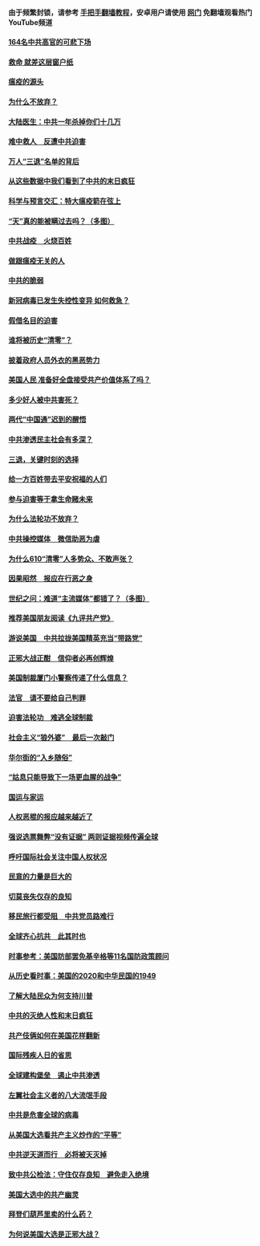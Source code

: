 #### 由于频繁封锁，请参考 [手把手翻墙教程](https://github.com/gfw-breaker/guides/wiki/)，安卓用户请使用 [网门](https://github.com/gfw-breaker/nogfw/blob/master/dl.md?t=01221100) 免翻墙观看热门YouTube频道 

#### [164名中共高官的可悲下场](../pages/251/418676.md?t=01221100) 

#### [救命 就差这层窗户纸](../pages/251/418706.md?t=01221100) 

#### [瘟疫的源头](../pages/251/418661.md?t=01221100) 

#### [为什么不放弃？](../pages/251/418691.md?t=01221100) 

#### [大陆医生：中共一年杀掉你们十几万](../pages/251/418670.md?t=01221100) 

#### [难中救人　反遭中共迫害](../pages/251/418414.md?t=01221100) 

#### [万人“三退”名单的背后](../pages/251/418505.md?t=01221100) 

#### [从这些数据中我们看到了中共的末日疯狂](../pages/251/418420.md?t=01221100) 

#### [科学与预言交汇：特大瘟疫箭在弦上](../pages/251/418266.md?t=01221100) 

#### [“天”真的能被瞒过去吗？（多图）](../pages/251/418308.md?t=01221100) 

#### [中共战疫　火烧百姓](../pages/251/418220.md?t=01221100) 

#### [做跟瘟疫无关的人](../pages/251/418171.md?t=01221100) 

#### [中共的脆弱](../pages/251/418196.md?t=01221100) 

#### [新冠病毒已发生失控性变异 如何救急？](../pages/251/418032.md?t=01221100) 

#### [假借名目的迫害](../pages/251/418055.md?t=01221100) 

#### [谁将被历史“清零”？](../pages/251/417485.md?t=01221100) 

#### [披着政府人员外衣的黑恶势力](../pages/251/417442.md?t=01221100) 

#### [美国人民 准备好全盘接受共产价值体系了吗？](../pages/251/417491.md?t=01221100) 

#### [多少好人被中共害死？](../pages/251/417144.md?t=01221100) 

#### [两代“中国通”迟到的醒悟](../pages/251/417064.md?t=01221100) 

#### [中共渗透民主社会有多深？](../pages/251/417063.md?t=01221100) 

#### [三退，关键时刻的选择](../pages/251/416969.md?t=01221100) 

#### [给一方百姓带去平安祝福的人们](../pages/251/416941.md?t=01221100) 

#### [参与迫害等于拿生命赌未来](../pages/251/416856.md?t=01221100) 

#### [为什么法轮功不放弃？](../pages/251/416864.md?t=01221100) 

#### [中共操控媒体　微信助恶为虐](../pages/251/416724.md?t=01221100) 

#### [为什么610“清零”人多势众、不敢声张？](../pages/251/416632.md?t=01221100) 

#### [因果昭然　报应在行恶之身](../pages/251/416582.md?t=01221100) 

#### [世纪之问：难道“主流媒体”都错了？（多图）](../pages/251/416571.md?t=01221100) 

#### [推荐美国朋友阅读《九评共产党》](../pages/251/416510.md?t=01221100) 

#### [游说美国　中共拉拢美国精英充当“带路党”](../pages/251/416529.md?t=01221100) 

#### [正邪大战正酣　信仰者必再创辉煌](../pages/251/416433.md?t=01221100) 

#### [美国制裁厦门小警察传递了什么信息？](../pages/251/416432.md?t=01221100) 

#### [法官　请不要给自己判罪](../pages/251/416379.md?t=01221100) 

#### [迫害法轮功　难逃全球制裁](../pages/251/416380.md?t=01221100) 

#### [社会主义“狼外婆”　最后一次敲门](../pages/251/416394.md?t=01221100) 

#### [华尔街的“入乡随俗”](../pages/251/416395.md?t=01221100) 

#### [“姑息只能导致下一场更血腥的战争”](../pages/251/416223.md?t=01221100) 

#### [国运与家运](../pages/251/416224.md?t=01221100) 

#### [人权恶棍的报应越来越近了](../pages/251/416276.md?t=01221100) 

#### [强说选票舞弊“没有证据” 两则证据视频传遍全球](../pages/251/416227.md?t=01221100) 

#### [呼吁国际社会关注中国人权状况](../pages/251/416135.md?t=01221100) 

#### [民意的力量是巨大的](../pages/251/416222.md?t=01221100) 

#### [切莫丧失仅存的良知](../pages/251/416134.md?t=01221100) 

#### [移民旅行都受阻　中共党员路难行](../pages/251/416033.md?t=01221100) 

#### [全球齐心抗共　此其时也](../pages/251/415989.md?t=01221100) 

#### [时事参考：美国防部罢免基辛格等11名国防政策顾问](../pages/251/415970.md?t=01221100) 

#### [从历史看时事：美国的2020和中华民国的1949](../pages/251/415949.md?t=01221100) 

#### [了解大陆民众为何支持川普](../pages/251/415950.md?t=01221100) 

#### [中共的灭绝人性和末日疯狂](../pages/251/415944.md?t=01221100) 

#### [共产伎俩如何在美国花样翻新](../pages/251/415908.md?t=01221100) 

#### [国际残疾人日的省思](../pages/251/415849.md?t=01221100) 

#### [全球建构堡垒　遏止中共渗透](../pages/251/415850.md?t=01221100) 

#### [左翼社会主义者的八大流氓手段](../pages/251/415802.md?t=01221100) 

#### [中共是危害全球的病毒](../pages/251/415569.md?t=01221100) 

#### [从美国大选看共产主义炒作的“平等”](../pages/251/415654.md?t=01221100) 

#### [中共逆天道而行　必将被天灭掉](../pages/251/415626.md?t=01221100) 

#### [致中共公检法：守住仅存良知　避免走入绝境](../pages/251/415627.md?t=01221100) 

#### [美国大选中的共产幽灵](../pages/251/415618.md?t=01221100) 

#### [拜登们葫芦里卖的什么药？](../pages/251/415531.md?t=01221100) 

#### [为何说美国大选是正邪大战？](../pages/251/415530.md?t=01221100) 

